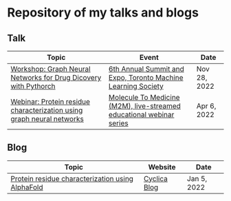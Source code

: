 # Repository of my talks and blogs

## Talk
| Topic | Event | Date | 
| --- | --- | --- |
| [Workshop: Graph Neural Networks for Drug Dicovery with Pythorch](https://drive.google.com/file/d/1PQXfEBJaCodRugvnrM5BghlNfieto3wK/view?usp=share_link) | [6th Annual Summit and Expo, Toronto Machine Learning Society](https://www.torontomachinelearning.com/) | Nov 28, 2022 |
| [Webinar: Protein residue characterization using graph neural networks](https://www.youtube.com/watch?v=T_UkconetzM) | [Molecule To Medicine (M2M), live-streamed educational webinar series](https://www.youtube.com/playlist?list=PL2BDIgwA-pvr57KzcZdXN6_ZhQSoeCdGh) | Apr 6, 2022 |

## Blog
| Topic | Website | Date | 
| --- | --- | --- |
| [Protein residue characterization using AlphaFold](https://blog.cyclicarx.com/protein-residue-characterization-using-alphafold) | [Cyclica Blog](https://blog.cyclicarx.com/tag/alphafold) | Jan 5, 2022 |
